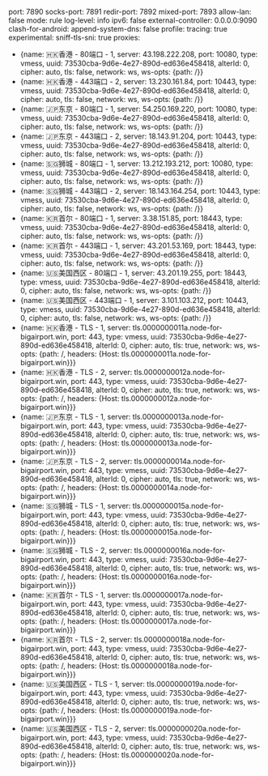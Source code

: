 port: 7890
socks-port: 7891
redir-port: 7892
mixed-port: 7893
allow-lan: false
mode: rule
log-level: info
ipv6: false
external-controller: 0.0.0.0:9090
clash-for-android:
  append-system-dns: false
profile:
  tracing: true
experimental:
  sniff-tls-sni: true
proxies:
  - {name: 🇭🇰香港 - 80端口 - 1, server: 43.198.222.208, port: 10080, type: vmess, uuid: 73530cba-9d6e-4e27-890d-ed636e458418, alterId: 0, cipher: auto, tls: false, network: ws, ws-opts: {path: /}}
  - {name: 🇭🇰香港 - 443端口 - 2, server: 13.230.161.84, port: 10443, type: vmess, uuid: 73530cba-9d6e-4e27-890d-ed636e458418, alterId: 0, cipher: auto, tls: false, network: ws, ws-opts: {path: /}}
  - {name: 🇯🇵东京 - 80端口 - 1, server: 54.250.169.220, port: 10080, type: vmess, uuid: 73530cba-9d6e-4e27-890d-ed636e458418, alterId: 0, cipher: auto, tls: false, network: ws, ws-opts: {path: /}}
  - {name: 🇯🇵东京 - 443端口 - 2, server: 18.143.91.204, port: 10443, type: vmess, uuid: 73530cba-9d6e-4e27-890d-ed636e458418, alterId: 0, cipher: auto, tls: false, network: ws, ws-opts: {path: /}}
  - {name: 🇸🇬狮城 - 80端口 - 1, server: 13.212.193.212, port: 10080, type: vmess, uuid: 73530cba-9d6e-4e27-890d-ed636e458418, alterId: 0, cipher: auto, tls: false, network: ws, ws-opts: {path: /}}
  - {name: 🇸🇬狮城 - 443端口 - 2, server: 18.143.164.254, port: 10443, type: vmess, uuid: 73530cba-9d6e-4e27-890d-ed636e458418, alterId: 0, cipher: auto, tls: false, network: ws, ws-opts: {path: /}}
  - {name: 🇰🇷首尔 - 80端口 - 1, server: 3.38.151.85, port: 18443, type: vmess, uuid: 73530cba-9d6e-4e27-890d-ed636e458418, alterId: 0, cipher: auto, tls: false, network: ws, ws-opts: {path: /}}
  - {name: 🇰🇷首尔 - 443端口 - 1, server: 43.201.53.169, port: 18443, type: vmess, uuid: 73530cba-9d6e-4e27-890d-ed636e458418, alterId: 0, cipher: auto, tls: false, network: ws, ws-opts: {path: /}}
  - {name: 🇺🇸美国西区 - 80端口 - 1, server: 43.201.19.255, port: 18443, type: vmess, uuid: 73530cba-9d6e-4e27-890d-ed636e458418, alterId: 0, cipher: auto, tls: false, network: ws, ws-opts: {path: /}}
  - {name: 🇺🇸美国西区 - 443端口 - 1, server: 3.101.103.212, port: 10443, type: vmess, uuid: 73530cba-9d6e-4e27-890d-ed636e458418, alterId: 0, cipher: auto, tls: false, network: ws, ws-opts: {path: /}}
  - {name: 🇭🇰香港 - TLS - 1, server: tls.0000000011a.node-for-bigairport.win, port: 443, type: vmess, uuid: 73530cba-9d6e-4e27-890d-ed636e458418, alterId: 0, cipher: auto, tls: true, network: ws, ws-opts: {path: /, headers: {Host: tls.0000000011a.node-for-bigairport.win}}}
  - {name: 🇭🇰香港 - TLS - 2, server: tls.0000000012a.node-for-bigairport.win, port: 443, type: vmess, uuid: 73530cba-9d6e-4e27-890d-ed636e458418, alterId: 0, cipher: auto, tls: true, network: ws, ws-opts: {path: /, headers: {Host: tls.0000000012a.node-for-bigairport.win}}}
  - {name: 🇯🇵东京 - TLS - 1, server: tls.0000000013a.node-for-bigairport.win, port: 443, type: vmess, uuid: 73530cba-9d6e-4e27-890d-ed636e458418, alterId: 0, cipher: auto, tls: true, network: ws, ws-opts: {path: /, headers: {Host: tls.0000000013a.node-for-bigairport.win}}}
  - {name: 🇯🇵东京 - TLS - 2, server: tls.0000000014a.node-for-bigairport.win, port: 443, type: vmess, uuid: 73530cba-9d6e-4e27-890d-ed636e458418, alterId: 0, cipher: auto, tls: true, network: ws, ws-opts: {path: /, headers: {Host: tls.0000000014a.node-for-bigairport.win}}}
  - {name: 🇸🇬狮城 - TLS - 1, server: tls.0000000015a.node-for-bigairport.win, port: 443, type: vmess, uuid: 73530cba-9d6e-4e27-890d-ed636e458418, alterId: 0, cipher: auto, tls: true, network: ws, ws-opts: {path: /, headers: {Host: tls.0000000015a.node-for-bigairport.win}}}
  - {name: 🇸🇬狮城 - TLS - 2, server: tls.0000000016a.node-for-bigairport.win, port: 443, type: vmess, uuid: 73530cba-9d6e-4e27-890d-ed636e458418, alterId: 0, cipher: auto, tls: true, network: ws, ws-opts: {path: /, headers: {Host: tls.0000000016a.node-for-bigairport.win}}}
  - {name: 🇰🇷首尔 - TLS - 1, server: tls.0000000017a.node-for-bigairport.win, port: 443, type: vmess, uuid: 73530cba-9d6e-4e27-890d-ed636e458418, alterId: 0, cipher: auto, tls: true, network: ws, ws-opts: {path: /, headers: {Host: tls.0000000017a.node-for-bigairport.win}}}
  - {name: 🇰🇷首尔 - TLS - 2, server: tls.0000000018a.node-for-bigairport.win, port: 443, type: vmess, uuid: 73530cba-9d6e-4e27-890d-ed636e458418, alterId: 0, cipher: auto, tls: true, network: ws, ws-opts: {path: /, headers: {Host: tls.0000000018a.node-for-bigairport.win}}}
  - {name: 🇺🇸美国西区 - TLS - 1, server: tls.0000000019a.node-for-bigairport.win, port: 443, type: vmess, uuid: 73530cba-9d6e-4e27-890d-ed636e458418, alterId: 0, cipher: auto, tls: true, network: ws, ws-opts: {path: /, headers: {Host: tls.0000000019a.node-for-bigairport.win}}}
  - {name: 🇺🇸美国西区 - TLS - 2, server: tls.0000000020a.node-for-bigairport.win, port: 443, type: vmess, uuid: 73530cba-9d6e-4e27-890d-ed636e458418, alterId: 0, cipher: auto, tls: true, network: ws, ws-opts: {path: /, headers: {Host: tls.0000000020a.node-for-bigairport.win}}}
